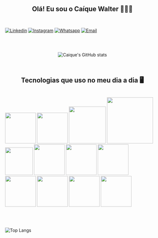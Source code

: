 
<center>
<h2>Olá! Eu sou o Caíque Walter 👨🏽‍💻</h2>
</center><br>

[![Linkedin](https://img.shields.io/badge/LinkedIn-0077B5?style=for-the-badge&logo=linkedin&logoColor=white)](https://www.linkedin.com/in/caiquews/)
[![Instagram](https://img.shields.io/badge/Instagram-E4405F?style=for-the-badge&logo=instagram&logoColor=white)](https://www.instagram.com/caiquews.png/)
[![Whatsapp](https://img.shields.io/badge/WhatsApp-25D366?style=for-the-badge&logo=whatsapp&logoColor=white)]( https://wa.me/5511947739315)
[![Email](https://img.shields.io/badge/Microsoft%20Outlook-0078D4.svg?style=for-the-badge&logo=Microsoft-Outlook&logoColor=white)](https://mailto:dev_caiquews@oulook.com)

<center>
<br><br>

![Caique's GitHub stats](https://github-readme-stats.vercel.app/api?username=WNTDprodigy&show_icons=true&theme=tokyonight)

<br>

<h2>Tecnologias que uso no meu dia a dia 🖥️</h2>
</center>
<br/>
<div style="display: inline_table">
<img src="https://cdn.jsdelivr.net/gh/devicons/devicon/icons/html5/html5-plain-wordmark.svg" width="100em" margin="100em"/>
<img src="https://cdn.jsdelivr.net/gh/devicons/devicon/icons/css3/css3-plain-wordmark.svg" width="100em" margin="100em"/>
<img src="https://cdn.jsdelivr.net/gh/devicons/devicon/icons/php/php-plain.svg" width="120em" margin="100em"/>
<img src="https://cdn.jsdelivr.net/gh/devicons/devicon/icons/mysql/mysql-original-wordmark.svg" width="150em" margin="100em"/>
<img src="https://cdn.jsdelivr.net/gh/devicons/devicon/icons/javascript/javascript-original.svg" width="90em"/>
<img src="https://cdn.jsdelivr.net/gh/devicons/devicon/icons/sass/sass-original.svg" width="100em"/>
<img src="https://cdn.jsdelivr.net/gh/devicons/devicon/icons/bootstrap/bootstrap-original.svg" width="100em"/>
<img src="https://cdn.jsdelivr.net/gh/devicons/devicon/icons/git/git-original.svg" width="100em"/>
<img src="https://cdn.jsdelivr.net/gh/devicons/devicon/icons/c/c-plain.svg" width="100em"/>
<img src="https://cdn.jsdelivr.net/gh/devicons/devicon/icons/cplusplus/cplusplus-plain.svg" width="100em"/>
<img src="https://cdn.jsdelivr.net/gh/devicons/devicon/icons/csharp/csharp-plain.svg" width="100em"/>
<img src="https://cdn.jsdelivr.net/gh/devicons/devicon/icons/python/python-original.svg" width="100em"/>
</div>
<br/><br/><br/>

![Top Langs](https://github-readme-stats.vercel.app/api/top-langs/?username=anuraghazra&hide_progress=true)
